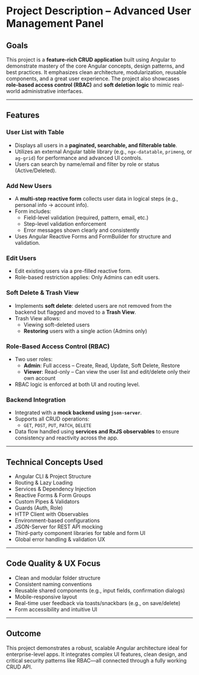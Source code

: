 # Project Description – Advanced User Management Panel

## Goals
This project is a **feature-rich CRUD application** built using Angular to demonstrate mastery of the core Angular concepts, design patterns, and best practices. It emphasizes clean architecture, modularization, reusable components, and a great user experience. The project also showcases **role-based access control (RBAC)** and **soft deletion logic** to mimic real-world administrative interfaces.

---

## Features

### User List with Table
- Displays all users in a **paginated, searchable, and filterable table**.
- Utilizes an external Angular table library (e.g., `ngx-datatable`, `primeng`, or `ag-grid`) for performance and advanced UI controls.
- Users can search by name/email and filter by role or status (Active/Deleted).

### Add New Users
- A **multi-step reactive form** collects user data in logical steps (e.g., personal info → account info).
- Form includes:
  - Field-level validation (required, pattern, email, etc.)
  - Step-level validation enforcement
  - Error messages shown clearly and consistently
- Uses Angular Reactive Forms and FormBuilder for structure and validation.

### Edit Users
- Edit existing users via a pre-filled reactive form.
- Role-based restriction applies: Only Admins can edit users.

### Soft Delete & Trash View
- Implements **soft delete**: deleted users are not removed from the backend but flagged and moved to a **Trash View**.
- Trash View allows:
  - Viewing soft-deleted users
  - **Restoring** users with a single action (Admins only)

### Role-Based Access Control (RBAC)
- Two user roles:
  - **Admin**: Full access – Create, Read, Update, Soft Delete, Restore
  - **Viewer**: Read-only – Can view the user list and edit/delete only their own account
- RBAC logic is enforced at both UI and routing level.

### Backend Integration
- Integrated with a **mock backend using `json-server`**.
- Supports all CRUD operations:
  - `GET`, `POST`, `PUT`, `PATCH`, `DELETE`
- Data flow handled using **services and RxJS observables** to ensure consistency and reactivity across the app.

---

## Technical Concepts Used

- Angular CLI & Project Structure
- Routing & Lazy Loading
- Services & Dependency Injection
- Reactive Forms & Form Groups
- Custom Pipes & Validators
- Guards (Auth, Role)
- HTTP Client with Observables
- Environment-based configurations
- JSON-Server for REST API mocking
- Third-party component libraries for table and form UI
- Global error handling & validation UX

---

## Code Quality & UX Focus

- Clean and modular folder structure
- Consistent naming conventions
- Reusable shared components (e.g., input fields, confirmation dialogs)
- Mobile-responsive layout
- Real-time user feedback via toasts/snackbars (e.g., on save/delete)
- Form accessibility and intuitive UI

---

## Outcome
This project demonstrates a robust, scalable Angular architecture ideal for enterprise-level apps. It integrates complex UI features, clean design, and critical security patterns like RBAC—all connected through a fully working CRUD API.